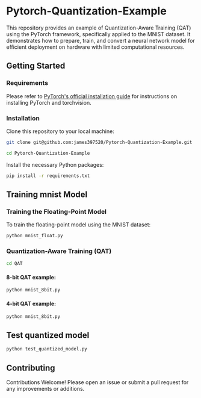 # Pytorch-Quantization-Example

This repository provides an example of Quantization-Aware Training (QAT) using the PyTorch framework, specifically applied to the MNIST dataset. It demonstrates how to prepare, train, and convert a neural network model for efficient deployment on hardware with limited computational resources.

## Getting Started

### Requirements

Please refer to [PyTorch's official installation guide](https://pytorch.org/get-started/locally/) for instructions on installing PyTorch and torchvision.

### Installation

Clone this repository to your local machine:

```bash
git clone git@github.com:james397520/Pytorch-Quantization-Example.git
```

```bash
cd Pytorch-Quantization-Example
```

Install the necessary Python packages:

```bash
pip install -r requirements.txt
```

## Training mnist Model

### Training the Floating-Point Model

To train the floating-point model using the MNIST dataset:

```bash
python mnist_float.py
```

### Quantization-Aware Training (QAT)

```bash
cd QAT
```

#### 8-bit  QAT example:

```bash
python mnist_8bit.py
```

#### 4-bit  QAT example:

```bash
python mnist_8bit.py
```

## Test quantized model

```bash
python test_quantized_model.py
```


## Contributing

Contributions Welcome! Please open an issue or submit a pull request for any improvements or additions.